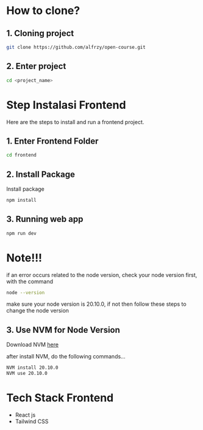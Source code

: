 # How to clone?
## 1. Cloning project

```bash
git clone https://github.com/alfrzy/open-course.git
```

## 2. Enter project


```bash
cd <project_name>
```


# Step Instalasi Frontend

Here are the steps to install and run a frontend project.

## 1. Enter Frontend Folder

```bash
cd frontend
```


## 2. Install Package
Install package

```bash
npm install
```

## 3. Running web app
```bash
npm run dev
```

# Note!!!
if an error occurs related to the node version,
check your node version first, with the command
```bash
node --version
```

make sure your node version is 20.10.0, if not then follow these steps to change the node version

## 3. Use NVM for Node Version
Download NVM [here](https://github.com/coreybutler/nvm-windows/releases)

after install NVM, do the following commands...
```bash
NVM install 20.10.0
NVM use 20.10.0
```


# Tech Stack Frontend
- React js
- Tailwind CSS







